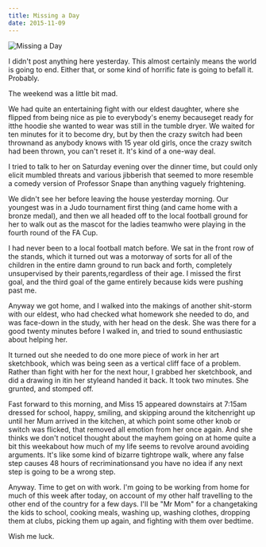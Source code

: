```yaml
---
title: Missing a Day
date: 2015-11-09
---
```


![Missing a Day](https://source.unsplash.com/ZYYS1kapOm8/1600x900)

I didn't post anything here yesterday. This almost certainly means the world is going to end. Either that, or some kind of horrific fate is going to befall it. Probably.

The weekend was a little bit mad.

We had quite an entertaining fight with our eldest daughter, where she flipped from being nice as pie to everybody's enemy becauseget ready for itthe hoodie she wanted to wear was still in the tumble dryer. We waited for ten minutes for it to become dry, but by then the crazy switch had been thrownand as anybody knows with 15 year old girls, once the crazy switch had been thrown, you can't reset it. It's kind of a one-way deal.

I tried to talk to her on Saturday evening over the dinner time, but could only elicit mumbled threats and various jibberish that seemed to more resemble a comedy version of Professor Snape than anything vaguely frightening.

We didn't see her before leaving the house yesterday morning. Our youngest was in a Judo tournament first thing (and came home with a bronze medal), and then we all headed off to the local football ground for her to walk out as the mascot for the ladies teamwho were playing in the fourth round of the FA Cup.

I had never been to a local football match before. We sat in the front row of the stands, which it turned out was a motorway of sorts for all of the children in the entire damn ground to run back and forth, completely unsupervised by their parents,regardless of their age. I missed the first goal, and the third goal of the game entirely because kids were pushing past me.

Anyway we got home, and I walked into the makings of another shit-storm with our eldest, who had checked what homework she needed to do, and was face-down in the study, with her head on the desk. She was there for a good twenty minutes before I walked in, and tried to sound enthusiastic about helping her.

It turned out she needed to do one more piece of work in her art sketchbook, which was being seen as a vertical cliff face of a problem. Rather than fight with her for the next hour, I grabbed her sketchbook, and did a drawing in itin her styleand handed it back. It took two minutes. She grunted, and stomped off.

Fast forward to this morning, and Miss 15 appeared downstairs at 7:15am dressed for school, happy, smiling, and skipping around the kitchenright up until her Mum arrived in the kitchen, at which point some other knob or switch was flicked, that removed all emotion from her once again. And she thinks we don't noticeI thought about the mayhem going on at home quite a bit this weekabout how much of my life seems to revolve around avoiding arguments. It's like some kind of bizarre tightrope walk, where any false step causes 48 hours of recriminationsand you have no idea if any next step is going to be a wrong step.

Anyway. Time to get on with work. I'm going to be working from home for much of this week after today, on account of my other half travelling to the other end of the country for a few days. I'll be "Mr Mom" for a changetaking the kids to school, cooking meals, washing up, washing clothes, dropping them at clubs, picking them up again, and fighting with them over bedtime.

Wish me luck.